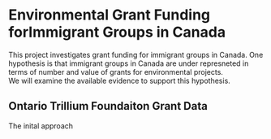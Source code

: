 # Environmental Grant Funding forImmigrant Groups in Canada

This project investigates grant funding for immigrant groups in Canada.
One hypothesis is that immigrant groups in Canada are under represneted in terms of number and value of grants for environmental projects.  
We will examine the available evidence to support this hypothesis.

## Ontario Trillium Foundaiton Grant Data

The inital approach 
